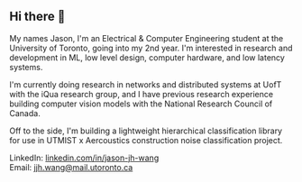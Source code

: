 ## Hi there 👋

My names Jason, I'm an Electrical & Computer Engineering student at the University of Toronto, going into my 2nd year. I'm interested in research and development in ML, low level design, computer hardware, and low latency systems.

I'm currently doing research in networks and distributed systems at UofT with the iQua research group, and I have previous research experience building computer vision models with the National Research Council of Canada. 

Off to the side, I'm building a lightweight hierarchical classification library for use in UTMIST x Aercoustics construction noise classification project. 

LinkedIn: [linkedin.com/in/jason-jh-wang](https://www.linkedin.com/in/jason-jh-wang/)\
Email: jjh.wang@mail.utoronto.ca
